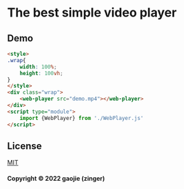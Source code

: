 # The best simple video player
## Demo
```html
<style>
.wrap{
    width: 100%;
    height: 100vh;
}
</style>
<div class="wrap">
    <web-player src="demo.mp4"></web-player>
</div>
<script type="module">
    import {WebPlayer} from './WebPlayer.js'
</script>
```
## License
<a href="https://opensource.org/licenses/MIT">MIT</a>

#### Copyright &copy; 2022 gaojie (zinger)